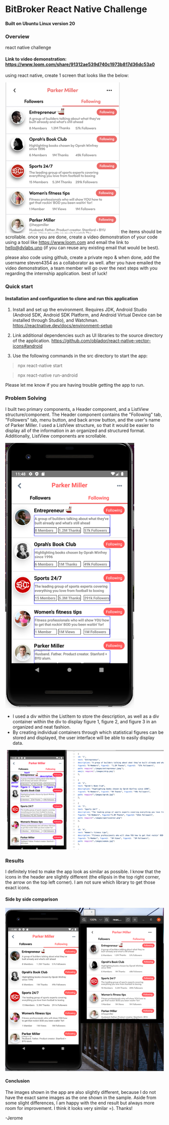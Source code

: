 # BitBroker React Native Challenge
#### Built on Ubuntu Linux version 20 

### Overview 

react native challenge

#### Link to video demonstration: https://www.loom.com/share/91312ae539d740c1973b817d36dc53a0

using react native, create 1 screen that looks like the below:

![screenshot](/images/react-native-challenge.png)  the items should be scrollable. once you are done, create a video demonstration of your code using a tool like 
https://www.loom.com and email the link to hello@dvlabs.uno (if you can reuse any existing email that would be best). 

please also code using github, create a private repo & when done, add the username steven4354 as a collaborator as well.
after you have emailed the video demonstration, a team member will go over the next steps with you regarding the internship application.
best of luck!


### Quick start
#### Installation and configuration to clone and run this application

1. Install and set up the environment. Requires JDK, Android Studio (Android SDK, Android SDK Platform, and Android Virtual Device can be installed through Studio), and Watchman.  https://reactnative.dev/docs/environment-setup 

2. Link additional dependencies such as UI libraries to the source directory of the application.
https://github.com/oblador/react-native-vector-icons#android

3. Use the following commands in the src directory to start the app: 
>npx react-native start 

>npx react-native run-android
  
  Please let me know if you are having trouble getting the app to run.
  
### Problem Solving

I built two primary components, a Header component, and a ListView structure/component. The Header component contains the "Following" tab, "Followers" tab, menu button, and back arrow button, and the user's name of Parker Miller. I used a ListView structure, so that it would be easier to display all of the information in an organized and structured format. Additionally, ListView components are scrollable. 

![problemsolving](/images/problem_solving.png/)

 - I used a div within the ListItem to store the description, as well as a div container within the div to display figure 1, figure 2, and figure 3 in an organized and neat fashion. 
 - By creating individual containers through which statistical figures can be stored and displayed, the user interface will be able to easily display data.

![solving_problems.png](/images/solving_problems.png/)

### Results
I definitely tried to make the app look as similar as possible. I know that the icons in the header are slightly different (the ellipsis in the top right corner, the arrow on the top left corner). I am not sure which library to get those exact icons.
#### Side by side comparison 

![result](/images/comparison.png/) 

#### Conclusion 

The images shown in the app are also slightly different, because I do not have the exact same images as the one shown in the sample. Aside from some slight differences, I am happy with the end result but always more room for improvement. I think it looks very similar =). Thanks!

-Jerome

